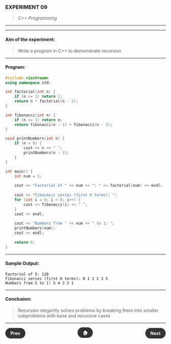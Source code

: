 ### **EXPERIMENT 09**
> *C++ Programming*

---
---

#### **Aim of the experiment:**
> Write a program in C++ to demonstrate recursion

---

#### **Program:**
```cpp
#include <iostream>
using namespace std;

int factorial(int n) {
    if (n <= 1) return 1;
    return n * factorial(n - 1);
}

int fibonacci(int n) {
    if (n <= 1) return n;
    return fibonacci(n - 1) + fibonacci(n - 2);
}

void printNumbers(int n) {
    if (n > 0) {
        cout << n << " ";
        printNumbers(n - 1);
    }
}

int main() {
    int num = 5;
    
    cout << "Factorial of " << num << ": " << factorial(num) << endl;
    
    cout << "Fibonacci series (first 6 terms): ";
    for (int i = 0; i < 6; i++) {
        cout << fibonacci(i) << " ";
    }
    cout << endl;
    
    cout << "Numbers from " << num << " to 1: ";
    printNumbers(num);
    cout << endl;
    
    return 0;
}
```

---

#### **Sample Output:**
```
Factorial of 5: 120
Fibonacci series (first 6 terms): 0 1 1 2 3 5 
Numbers from 5 to 1: 5 4 3 2 1 
```

---

#### **Conclusion:**
> Recursion elegantly solves problems by breaking them into smaller subproblems with base and recursive cases

---

<div style="display: flex; justify-content: space-between; align-items: center; margin: 20px 0;">
  <div style="text-align: left;">
    <a href="8.md" style="background: #333; color: white; padding: 8px 16px; border-radius: 20px; text-decoration: none; font-weight: bold;">Prev</a>
  </div>
  <div style="text-align: center;">
    <a href="../" style="background: #333; color: white; padding: 8px 16px; border-radius: 20px; text-decoration: none; font-weight: bold;">🏠</a>
  </div>
  <div style="text-align: right;">
    <a href="10.md" style="background: #333; color: white; padding: 8px 16px; border-radius: 20px; text-decoration: none; font-weight: bold;">Next</a>
  </div>
</div>